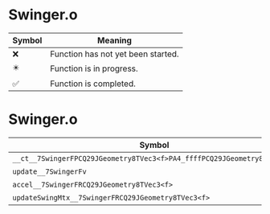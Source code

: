# Swinger.o
| Symbol | Meaning 
| ------------- | ------------- 
| :x: | Function has not yet been started. 
| :eight_pointed_black_star: | Function is in progress. 
| :white_check_mark: | Function is completed. 


# Swinger.o
| Symbol | Decompiled? |
| ------------- | ------------- |
| `__ct__7SwingerFPCQ29JGeometry8TVec3<f>PA4_ffffPCQ29JGeometry8TVec3<f>` | :x: |
| `update__7SwingerFv` | :x: |
| `accel__7SwingerFRCQ29JGeometry8TVec3<f>` | :x: |
| `updateSwingMtx__7SwingerFRCQ29JGeometry8TVec3<f>` | :x: |

